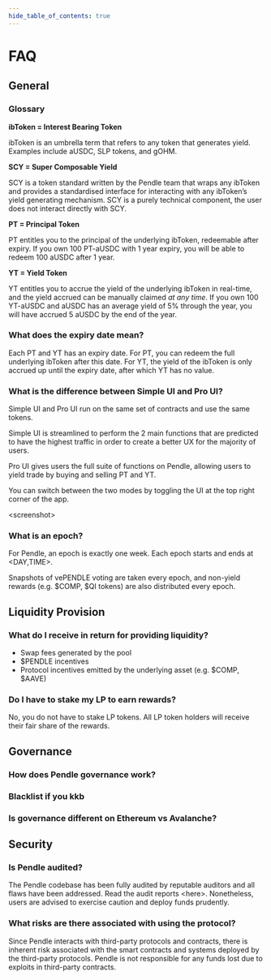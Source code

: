 ```yaml
---
hide_table_of_contents: true
---
```


# FAQ

## General

### Glossary

**ibToken = Interest Bearing Token**

ibToken is an umbrella term that refers to any token that generates yield. Examples include aUSDC, SLP tokens, and gOHM.

**SCY = Super Composable Yield**

SCY is a token standard written by the Pendle team that wraps any ibToken and provides a standardised interface for interacting with any ibToken’s yield generating mechanism. SCY is a purely technical component, the user does not interact directly with SCY.

**PT = Principal Token**

PT entitles you to the principal of the underlying ibToken, redeemable after expiry. If you own 100 PT-aUSDC with 1 year expiry, you will be able to redeem 100 aUSDC after 1 year.

**YT = Yield Token**

YT entitles you to accrue the yield of the underlying ibToken in real-time, and the yield accrued can be manually claimed _at any time_. If you own 100 YT-aUSDC and aUSDC has an average yield of 5% through the year, you will have accrued 5 aUSDC by the end of the year.

### What does the expiry date mean?

Each PT and YT has an expiry date. For PT, you can redeem the full underlying ibToken after this date. For YT, the yield of the ibToken is only accrued up until the expiry date, after which YT has no value.

### What is the difference between Simple UI and Pro UI?

Simple UI and Pro UI run on the same set of contracts and use the same tokens.

Simple UI is streamlined to perform the 2 main functions that are predicted to have the highest traffic in order to create a better UX for the majority of users.

Pro UI gives users the full suite of functions on Pendle, allowing users to yield trade by buying and selling PT and YT.

You can switch between the two modes by toggling the UI at the top right corner of the app.

&lt;screenshot>

### What is an epoch?

For Pendle, an epoch is exactly one week. Each epoch starts and ends at &lt;DAY,TIME>.

Snapshots of vePENDLE voting are taken every epoch, and non-yield rewards (e.g. $COMP, $QI tokens) are also distributed every epoch.

## Liquidity Provision

### What do I receive in return for providing liquidity?

* Swap fees generated by the pool
* $PENDLE incentives
* Protocol incentives emitted by the underlying asset (e.g. $COMP, $AAVE)

### Do I have to stake my LP to earn rewards?

No, you do not have to stake LP tokens. All LP token holders will receive their fair share of the rewards.

## Governance

### How does Pendle governance work?

### Blacklist if you kkb

### Is governance different on Ethereum vs Avalanche?

## Security

### Is Pendle audited?

The Pendle codebase has been fully audited by reputable auditors and all flaws have been addressed. Read the audit reports &lt;here>. Nonetheless, users are advised to exercise caution and deploy funds prudently.

### What risks are there associated with using the protocol?

Since Pendle interacts with third-party protocols and contracts, there is inherent risk associated with the smart contracts and systems deployed by the third-party protocols. Pendle is not responsible for any funds lost due to exploits in third-party contracts.  
